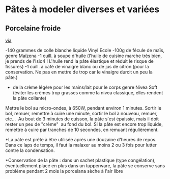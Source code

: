 # Pâtes à modeler diverses et variées

## Porcelaine froide

[via](http://misspingu1.canablog.com/)

-140 grammes de colle blanche liquide Vinyl'Ecole
-100g de fécule de maïs, genre Maïzena
-1 cuill. à soupe d'huile (l'huile de cuisine marche très bien, je prends de l'Isio4 ! L'huile rend la pâte élastique et réduit le risque de fissures)
-1 cuill. à café de vinaigre blanc ou de jus de citron (pour la conservation. Ne pas en mettre de trop car le vinaigre durcit un peu la pâte.)
 	
+ de la crème légère pour les mains/lait pour le corps genre Nivea Soft (éviter les crèmes trop grasses comme la nivea classique, elles rendent la pâte collante)

Mettre le bol au micro-ondes, à 650W, pendant environ 1 minutes. Sortir le bol, remuer, remettre à cuire une minute, sortir le bol à nouveau, remuer, etc...  Au bout de 3 minutes de cuisson, la pâte s'est épaissie, mais il doit rester un peu de "crème"  au fond du bol. Si la pâte est encore trop liquide, remettre à cuire par tranches de 10 secondes, en remuant régulièrement.

*La pâte est prête à être utilisée après une douzaine d'heures de repos. Dans ce laps de temps, il faut la malaxer au moins 2 ou 3 fois pour lutter contre la condensation.

*Conservation de la pâte : dans un sachet plastique (type congélation), éventuellement placé en plus dans un tupperware, la pâte se conserve sans problème pendant 2 mois 
la porcelana sèche à l'air libre
